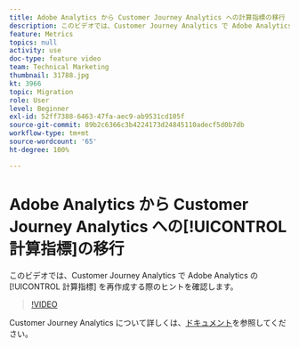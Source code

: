 ```yaml
---
title: Adobe Analytics から Customer Journey Analytics への計算指標の移行
description: このビデオでは、Customer Journey Analytics で Adobe Analytics の計算指標を再作成する際のヒントを確認します。
feature: Metrics
topics: null
activity: use
doc-type: feature video
team: Technical Marketing
thumbnail: 31788.jpg
kt: 3966
topic: Migration
role: User
level: Beginner
exl-id: 52ff7388-6463-47fa-aec9-ab9531cd105f
source-git-commit: 89b2c6366c3b4224173d24845110adecf5d0b7db
workflow-type: tm+mt
source-wordcount: '65'
ht-degree: 100%

---
```


# Adobe Analytics から Customer Journey Analytics への[!UICONTROL 計算指標]の移行

このビデオでは、Customer Journey Analytics で Adobe Analytics の[!UICONTROL 計算指標] を再作成する際のヒントを確認します。

>[!VIDEO](https://video.tv.adobe.com/v/31788/?quality=12&learn=on)

Customer Journey Analytics について詳しくは、[ドキュメント](https://experienceleague.adobe.com/docs/analytics-platform/using/cja-landing.html?lang=ja)を参照してください。
